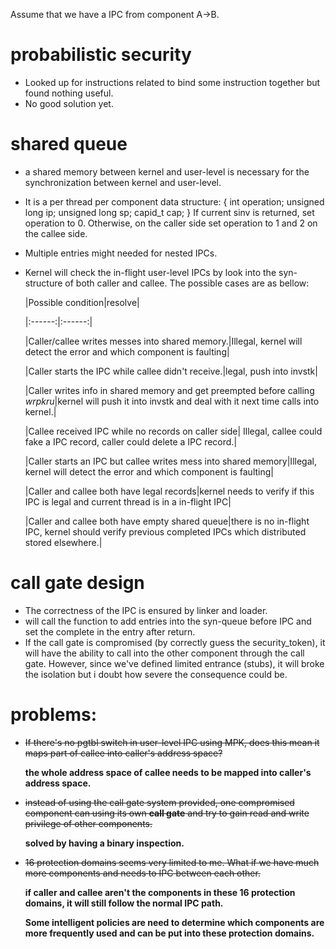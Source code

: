 Assume that we have a IPC from component A->B.

# probabilistic security
+ Looked up for instructions related to bind some instruction together but found nothing useful.
+ No good solution yet.

# shared queue
+ a shared memory between kernel and user-level is necessary for the synchronization between kernel and user-level.

+ It is a per thread per component data structure:
	{
		int           operation;
		unsigned long ip;
		unsigned long sp;
		capid_t       cap;
	}
	If current sinv is returned, set operation to 0. Otherwise, on the caller side set operation to 1 and 2 on the callee side.
	
+ Multiple entries might needed for nested IPCs.

+ Kernel will check the in-flight user-level IPCs by look into the syn-structure of both caller and callee. The possible cases are as bellow:
	
	|Possible condition|resolve|
	
	|:------:|:------:|
	
	|Caller/callee writes messes into shared memory.|Illegal, kernel will detect the error and which component is faulting|
	
	|Caller starts the IPC while callee didn't receive.|legal, push into invstk|
	
	|Caller writes info in shared memory and get preempted before calling *wrpkru*|kernel will push it into invstk and deal with it next time calls into kernel.|
	
	|Callee received IPC while no records on caller side| Illegal, callee could fake a IPC record, caller                                                                                  could delete a IPC record.|
	
	|Caller starts an IPC but callee writes mess into shared memory|Illegal, kernel will detect the error and which component is faulting|
	
	|Caller and callee both have legal records|kernel needs to verify if this IPC is legal and current thread is in a in-flight IPC|
	
	|Caller and callee both have empty shared queue|there is no in-flight IPC, kernel should verify previous completed IPCs which distributed stored elsewhere.|

# call gate design
+ The correctness of the IPC is ensured by linker and loader.
+ will call the function to add entries into the syn-queue before IPC and set the complete in the entry after return.
+ If the call gate is compromised (by correctly guess the security_token), it will have the ability to call into the other component through the call gate. However, since we've defined limited entrance (stubs), it will broke the isolation but i doubt how severe the consequence could be.

# problems:
+ ~~If there's no pgtbl switch in user-level IPC using MPK, does this mean it maps part of callee into caller's address space?~~

   **the whole address space of callee needs to be mapped into caller's address space.**

+ ~~instead of using the call gate system provided, one compromised component can using its own **call gate** and try to gain read and write privilege of other components.~~ 

  **solved by having a binary inspection.**

+ ~~16 protection domains seems very limited to me. What if we have much more components and needs to IPC between each other.~~

  **if caller and callee aren't the  components in these 16 protection domains, it will still follow the normal IPC path.**

  **Some intelligent policies are need to determine which components are more frequently used and can be put into these protection domains.**
